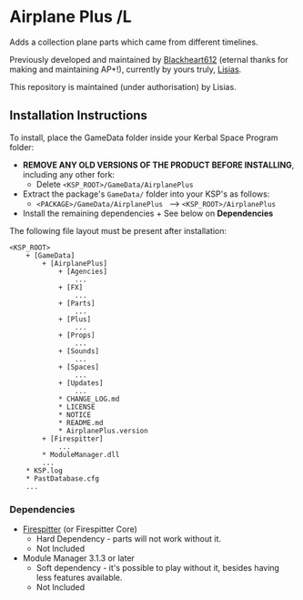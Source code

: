 # Airplane Plus /L

Adds a collection plane parts which came from different timelines.

Previously developed and maintained by [Blackheart612](https://forum.kerbalspaceprogram.com/index.php?/profile/42741-blackheart612/) (eternal thanks for making and maintaining AP+!), currently by yours truly, [Lisias](https://forum.kerbalspaceprogram.com/index.php?/profile/187168-lisias/).

This repository is maintained (under authorisation) by Lisias.


## Installation Instructions

To install, place the GameData folder inside your Kerbal Space Program folder:

* **REMOVE ANY OLD VERSIONS OF THE PRODUCT BEFORE INSTALLING**, including any other fork:
	+ Delete `<KSP_ROOT>/GameData/AirplanePlus`
* Extract the package's `GameData/` folder into your KSP's as follows:
	+ `<PACKAGE>/GameData/AirplanePlus ` --> `<KSP_ROOT>/AirplanePlus `
* Install the remaining dependencies
        + See below on **Dependencies**

The following file layout must be present after installation:

```
<KSP_ROOT>
	+ [GameData]
		+ [AirplanePlus]
			+ [Agencies] 
				...
			+ [FX] 
				...
			+ [Parts] 
				...
			+ [Plus] 
				...
			+ [Props] 
				...
			+ [Sounds] 
				...
			+ [Spaces] 
				...
			+ [Updates] 
				...
			* CHANGE_LOG.md
			* LICENSE
			* NOTICE
			* README.md
			* AirplanePlus.version
		+ [Firespitter]
			... 
		* ModuleManager.dll
		...
	* KSP.log
	* PastDatabase.cfg
	...
```


### Dependencies

* [Firespitter](https://github.com/snjo/Firespitter/releases) (or Firespitter Core)
	+ Hard Dependency - parts will not work without it.
	+ Not Included
* Module Manager 3.1.3 or later
	+ Soft dependency - it's possible to play without it, besides having less features available.
	+ Not Included
